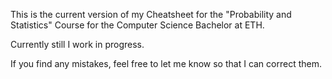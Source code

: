 This is the current version of my Cheatsheet for the "Probability and Statistics" Course for the Computer Science Bachelor at ETH.

Currently still I work in progress.

If you find any mistakes, feel free to let me know so that I can correct them. 
